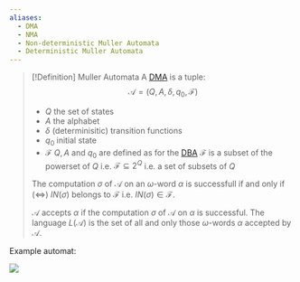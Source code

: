 ```yaml
---
aliases:
  - DMA
  - NMA
  - Non-deterministic Muller Automata
  - Deterministic Muller Automata
---
```

> [!Definition] Muller Automata
>A [DMA](Muller%20Automata.md) is a tuple:
>$$\mathcal{A}=(Q,A,\delta,q_0,\mathcal{F})$$
>- $Q$ the set of states
>- $A$ the alphabet
>- $\delta$ (determinisitic) transition functions
>- $q_0$ initial state
>- $\mathcal{F}$
>$Q,A$ and $q_0$ are defined as for the [DBA](Buechi%20automata.md)
>$\mathcal{F}$ is a subset of the powerset of $Q$
>i.e. $\mathcal{F}\subseteq 2^Q$ i.e. a set of subsets of $Q$
>
>The computation $\sigma$ of $\mathcal{A}$ on an $\omega\text{-word}$ $\alpha$ is successfull if and only if ($\iff$) $IN(\sigma)$ belongs to $\mathcal{F}$ i.e. $IN(\sigma)\in \mathcal{F}$.
>
>$\mathcal{A}$ accepts $\alpha$  if the computation $\sigma$ of $\mathcal{A}$ on $\alpha$ is successful.
>The language $L(\mathcal{A})$ is the set of all and only those $\omega\text{-words } \alpha$ accepted by $\mathcal{A}$. 

Example automat:

![](Muller%20Automata_image_1.png)